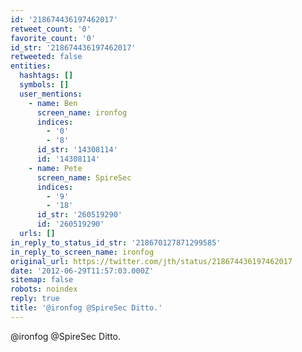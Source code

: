 ```yaml
---
id: '218674436197462017'
retweet_count: '0'
favorite_count: '0'
id_str: '218674436197462017'
retweeted: false
entities:
  hashtags: []
  symbols: []
  user_mentions:
    - name: Ben
      screen_name: ironfog
      indices:
        - '0'
        - '8'
      id_str: '14308114'
      id: '14308114'
    - name: Pete
      screen_name: SpireSec
      indices:
        - '9'
        - '18'
      id_str: '260519290'
      id: '260519290'
  urls: []
in_reply_to_status_id_str: '218670127871299585'
in_reply_to_screen_name: ironfog
original_url: https://twitter.com/jth/status/218674436197462017
date: '2012-06-29T11:57:03.000Z'
sitemap: false
robots: noindex
reply: true
title: '@ironfog @SpireSec Ditto.'
---
```


@ironfog @SpireSec Ditto.